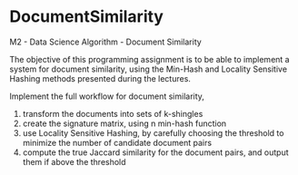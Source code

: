 # DocumentSimilarity
M2 - Data Science Algorithm - Document Similarity

The objective of this programming assignment is to be able to implement a system for document similarity, using the Min-Hash and Locality Sensitive Hashing methods presented during the lectures.

Implement the full workflow for document similarity,
1. transform the documents into sets of k-shingles
2. create the signature matrix, using n min-hash function
3. use Locality Sensitive Hashing, by carefully choosing the threshold to minimize the number of candidate document pairs
4. compute the true Jaccard similarity for the document pairs, and output them if above the threshold



